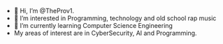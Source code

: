 - 👋 Hi, I’m @TheProv1.
- 👀 I’m interested in Programming, technology and old school rap music
- 🌱 I’m currently learning Computer Science Engineering
- My areas of interest are in CyberSecurity, AI and Programming.

<!---
TheProv1/TheProv1 is a ✨ special ✨ repository because its `README.md` (this file) appears on your GitHub profile.
You can click the Preview link to take a look at your changes.
--->
